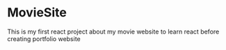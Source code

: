 # MovieSite
This is my first react project about my movie website to learn react before creating portfolio website
